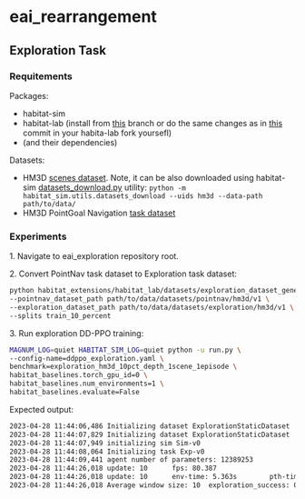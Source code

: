 # eai_rearrangement

## Exploration Task

### Requitements

Packages:
- habitat-sim
- habitat-lab (install from [this](https://github.com/rpartsey/habitat-lab/tree/rpartsey/train_with_non_scalar_metrics) branch or do the same changes as in [this](https://github.com/facebookresearch/habitat-lab/commit/ff2fb15a89ba80172ec8d16c510f0c782f0d6703) commit in your habita-lab fork yoursefl)
- (and their dependencies)

Datasets:
- HM3D [scenes dataset](https://aihabitat.org/datasets/hm3d/). Note, it can be also downloaded using habitat-sim [datasets_download.py](https://github.com/facebookresearch/habitat-sim/blob/main/src_python/habitat_sim/utils/datasets_download.py) utility: `python -m habitat_sim.utils.datasets_download --uids hm3d --data-path path/to/data/`
- HM3D PointGoal Navigation	[task dataset](https://github.com/facebookresearch/habitat-lab/blob/main/DATASETS.md)


### Experiments
1\. Navigate to eai_exploration repository root.

2\. Convert PointNav task dataset to Exploration task dataset:
```bash
python habitat_extensions/habitat_lab/datasets/exploration_dataset_generation.py \
--pointnav_dataset_path path/to/data/datasets/pointnav/hm3d/v1 \
--exploration_dataset_path path/to/data/datasets/exploration/hm3d/v1 \
--splits train_10_percent
```

3\. Run exploration DD-PPO training:
```bash
MAGNUM_LOG=quiet HABITAT_SIM_LOG=quiet python -u run.py \
--config-name=ddppo_exploration.yaml \
benchmark=exploration_hm3d_10pct_depth_1scene_1episode \
habitat_baselines.torch_gpu_id=0 \
habitat_baselines.num_environments=1 \
habitat_baselines.evaluate=False
```

Expected output:
```bash
2023-04-28 11:44:06,486 Initializing dataset ExplorationStaticDataset
2023-04-28 11:44:07,829 Initializing dataset ExplorationStaticDataset
2023-04-28 11:44:07,949 initializing sim Sim-v0
2023-04-28 11:44:08,064 Initializing task Exp-v0
2023-04-28 11:44:09,441 agent number of parameters: 12389253
2023-04-28 11:44:26,018 update: 10      fps: 80.387
2023-04-28 11:44:26,018 update: 10      env-time: 5.363s        pth-time: 10.434s       frames: 1280
2023-04-28 11:44:26,018 Average window size: 10  exploration_success: 0.000  exploration_vlr: 1.339  reward: 6.465  scene_coverage: 0.082
```